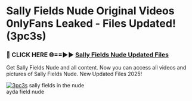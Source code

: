 # Sally Fields Nude Original Videos 0nlyFans Leaked - Files Updated! (3pc3s)

<h3>🔴 CLICK HERE 🌐==►► <a href="https://tinyurl.com/yc6ubb5a" rel="nofollow">Sally Fields Nude Updated Files</a></h3>

Get Sally Fields Nude and all content. Now you can access all videos and pictures of Sally Fields Nude. New Updated Files 2025!

[![3pc3s](https://i.imgur.com/7eu0CRL.gif)](https://tinyurl.com/yc6ubb5a)
sally fields in the nude<br>
ayda field nude